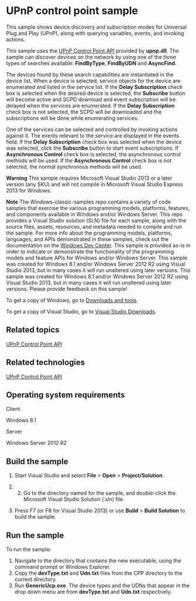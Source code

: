 UPnP control point sample
=========================

This sample shows device discovery and subscription modes for Universal Plug and Play (UPnP), along with querying variables, events, and invoking actions.

This sample uses the [UPnP Control Point API](http://msdn.microsoft.com/en-us/library/windows/desktop/aa381109) provided by **upnp.dll**. The sample can discover devices on the network by using one of the three types of searches available: **FindByType**, **FindByUDN** and **AsyncFind**.

The devices found by these search capabilities are instantiated in the device list. When a device is selected, service objects for the device are enumerated and listed in the service list. If the **Delay Subscription** check box is selected when the desired device is selected, the **Subscribe** button will become active and SCPD download and event subscription will be delayed when the services are enumerated. If the **Delay Subscription** check box is not selected, the SCPD will be downloaded and the subscriptions will be done while enumerating services.

One of the services can be selected and controlled by invoking actions against it. The events relevant to the service are displayed in the events field. If the **Delay Subscription** check box was selected when the device was selected, click the **Subscribe** button to start event subscriptions. If **Asynchronous Control** check box is selected, the asynchronous control methods will be used. If the **Asynchronous Control** check box is not selected, the normal synchronous methods will be used.

**Warning**  This sample requires Microsoft Visual Studio 2013 or a later version (any SKU) and will not compile in Microsoft Visual Studio Express 2013 for Windows.

**Note**  The Windows-classic-samples repo contains a variety of code samples that exercise the various programming models, platforms, features, and components available in Windows and/or Windows Server. This repo provides a Visual Studio solution (SLN) file for each sample, along with the source files, assets, resources, and metadata needed to compile and run the sample. For more info about the programming models, platforms, languages, and APIs demonstrated in these samples, check out the documentation on the [Windows Dev Center](https://dev.windows.com). This sample is provided as-is in order to indicate or demonstrate the functionality of the programming models and feature APIs for Windows and/or Windows Server. This sample was created for Windows 8.1 and/or Windows Server 2012 R2 using Visual Studio 2013, but in many cases it will run unaltered using later versions. This sample was created for Windows 8.1 and/or Windows Server 2012 R2 using Visual Studio 2013, but in many cases it will run unaltered using later versions. Please provide feedback on this sample!

To get a copy of Windows, go to [Downloads and tools](http://go.microsoft.com/fwlink/p/?linkid=301696).

To get a copy of Visual Studio, go to [Visual Studio Downloads](http://go.microsoft.com/fwlink/p/?linkid=301697).

Related topics
--------------

[UPnP Control Point API](http://msdn.microsoft.com/en-us/library/windows/desktop/aa381109)

Related technologies
--------------------

[UPnP Control Point API](http://msdn.microsoft.com/en-us/library/windows/desktop/aa381109)

Operating system requirements
-----------------------------

Client

Windows 8.1

Server

Windows Server 2012 R2

Build the sample
----------------

1.  Start Visual Studio and select **File** \> **Open** \> **Project/Solution**.

2.  2. Go to the directory named for the sample, and double-click the Microsoft Visual Studio Solution (.sln) file.

3.  Press F7 (or F6 for Visual Studio 2013) or use **Build** \> **Build Solution** to build the sample.

Run the sample
--------------

To run the sample:

1.  Navigate to the directory that contains the new executable, using the command prompt or Windows Explorer.
2.  Copy the **devType.txt** and **Udn.txt** files from the CPP directory to the current directory.
3.  Run **GenericUcp.exe**. The device types and the UDNs that appear in the drop down menu are from **devType.txt** and **Udn.txt** respectively.

